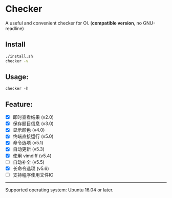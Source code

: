 # Checker
A useful and convenient checker for OI. (**compatible version**, no GNU-readline)

## Install
```bash
./install.sh
checker -v
```

## Usage:
```
checker -h
```

## Feature:
- [x] 即时查看结果 (v2.0)
- [x] 保存题目信息 (v3.0)
- [x] 显示颜色 (v4.0)
- [x] 终端直接运行 (v5.0)
- [x] 命令选项 (v5.1)
- [x] 自动更新 (v5.3)
- [x] 使用 vimdiff (v5.4)
- [ ] 自动补全 (v5.5)
- [x] 长命令选项 (v5.6)
- [ ] 支持程序使用文件IO

---
Supported operating system: Ubuntu 16.04 or later.
